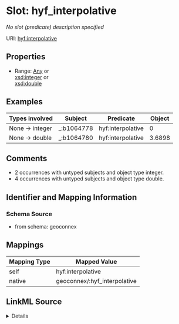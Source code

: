 

# Slot: hyf_interpolative


_No slot (predicate) description specified_





URI: [hyf:interpolative](https://www.opengis.net/def/schema/hy_features/hyfinterpolative)



<!-- no inheritance hierarchy -->








## Properties

* Range: [Any](../classes/Any.md)&nbsp;or&nbsp;<br />[xsd:integer](xsd:integer)&nbsp;or&nbsp;<br />[xsd:double](xsd:double)






## Examples

| Types involved | Subject | Predicate | Object |
| --- | --- | --- | --- |
| None → integer | _:b1064778 | hyf:interpolative | 0 |
| None → double | _:b1064780 | hyf:interpolative | 3.6898 |


## Comments

* 2 occurrences with untyped subjects and object type integer.
* 4 occurrences with untyped subjects and object type double.

## Identifier and Mapping Information







### Schema Source


* from schema: geoconnex




## Mappings

| Mapping Type | Mapped Value |
| ---  | ---  |
| self | hyf:interpolative |
| native | geoconnex/:hyf_interpolative |




## LinkML Source

<details>
```yaml
name: hyf_interpolative
description: No slot (predicate) description specified
comments:
- 2 occurrences with untyped subjects and object type integer.
- 4 occurrences with untyped subjects and object type double.
examples:
- description: None → integer
  object:
    example_object: '0'
    example_predicate: hyf:interpolative
    example_subject: _:b1064778
- description: None → double
  object:
    example_object: '3.6898'
    example_predicate: hyf:interpolative
    example_subject: _:b1064780
from_schema: geoconnex
rank: 1000
slot_uri: hyf:interpolative
alias: hyf_interpolative
range: Any
any_of:
- range: integer
- range: double

```
</details>